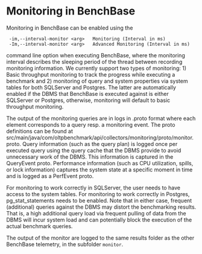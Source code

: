 # Monitoring in BenchBase

Monitoring in BenchBase can be enabled using the
```text
 -im,--interval-monitor <arg>   Monitoring (Interval in ms)
 -Im,--interval-monitor <arg>   Advanced Monitoring (Interval in ms)
```
command line option when executing BenchBase, where the monitoring interval describes the sleeping period of the thread between recording monitoring information.
We currently support two types of monitoring: 1) Basic throughput monitoring to track the progress while executing a benchmark and 2) monitoring of query and system properties via system tables for both SQLServer and Postgres.
The latter are automatically enabled if the DBMS that BenchBase is executed against is either SQLServer or Postgres, otherwise, monitoring will default to basic throughput monitoring.

The output of the monitoring queries are in logs in .proto format where each element corresponds to a query resp. a monitoring event.
The proto definitions can be found at src/main/java/com/oltpbenchmark/api/collectors/monitoring/proto/monitor.proto.
Query information (such as the query plan) is logged once per executed query using the query cache that the DBMS provide to avoid unnecessary work of the DBMS.
This information is captured in the QueryEvent proto.
Performance information (such as CPU utilization, spills, or lock information) captures the system state at a specific moment in time and is logged as a PerfEvent proto.

For monitoring to work correctly in SQLServer, the user needs to have access to the system tables.
For monitoring to work correctly in Postgres, pg_stat_statements needs to be enabled.
Note that in either case, frequent (additional) queries against the DBMS may distort the benchmarking results.
That is, a high additional query load via frequent pulling of data from the DBMS will incur system load and can potentially block the execution of the actual benchmark queries.

The output of the monitor are logged to the same results folder as the other BenchBase telemetry, in the subfolder `monitor`.